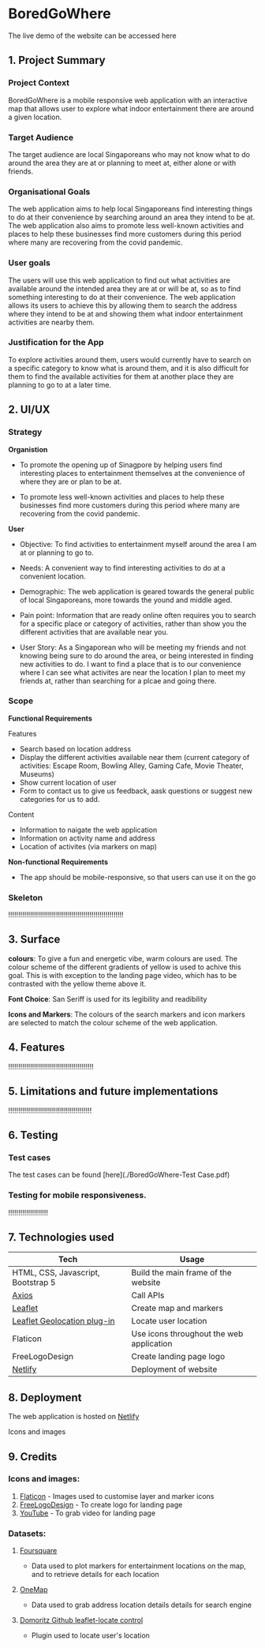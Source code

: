 # BoredGoWhere

The live demo of the website can be accessed here

## 1. Project Summary


### Project Context

BoredGoWhere is a mobile responsive web application with an interactive map that allows user to explore what indoor entertainment there are around a given location.

### Target Audience

The target audience are local Singaporeans who may not know what to do around the area they are at or planning to meet at, either alone or with friends.  

### Organisational Goals

The web application aims to help local Singaporeans find interesting things to do at their convenience by searching around an area they intend to be at. 
The web application also aims to promote less well-known activities and places to help these businesses find more customers during this period where many are recovering from the covid pandemic.

### User goals

The users will use this web application to find out what activities are available around the intended area they are at or will be at, so as to find something interesting to do at their convenience. The web application allows its users to achieve this by allowing them to search the address where they intend to be at and showing them what indoor entertainment activities are nearby them.

### Justification for the App
To explore activities around them, users would currently have to search on a specific category to know what is around them, and it is also difficult  for them to find the available activities for them at another place they are planning to go to at a later time. 

## 2. UI/UX

### Strategy

**Organistion**
* To promote the opening up of Sinagpore by helping users find interesting places to entertainment themselves at the convenience of where they are or plan to be at.

* To promote less well-known activities and places to help these businesses find more customers during this period where many are recovering from the covid pandemic.

**User**
* Objective: To find activities to entertainment myself around the area I am at or planning to go to.

* Needs: A convenient way to find interesting activities to do at a convenient location.


* Demographic: The web application is geared towards the general public of local Singaporeans, more towards the yound and middle aged.

* Pain point: Information that are ready online often requires you to search for a specific place or category of activities, rather than show you the different activities that are available near you.

* User Story: As a Singaporean who will be meeting my friends and not knowing being sure to do around the area, or being interested in finding new activities to do.  I want to find a place that is to our convenience where I can see what activites are near the location I plan to meet my friends at, rather than searching for a plcae and going there.

### Scope

**Functional Requirements**

Features
* Search based on location address
* Display the different activities available near them (current category of activities: Escape Room, Bowling Alley, Gaming Cafe, Movie Theater, Museums)
* Show current location of user
* Form to contact us to give us feedback, aask questions or suggest new categories for us to add. 

Content
* Information to naigate the web application
* Information on activity name and address
* Location of activites (via markers on map)

**Non-functional Requirements**
* The app should be mobile-responsive, so that users can use it on the go

### Skeleton
!!!!!!!!!!!!!!!!!!!!!!!!!!!!!!!!!!!!!!!!!!!!!!!!!!!!!!!!!!

## 3. Surface
**colours**: To give a fun and energetic vibe, warm colours are used. The colour scheme of the different gradients of yellow is used to achive this goal. This is with exception to the landing page video, which has to be contrasted with the yellow theme above it.

**Font Choice**: San Seriff is used for its legibility and readibility

**Icons and Markers**: The colours of the search markers and icon markers are selected to match the colour scheme of the web application.

## 4. Features
!!!!!!!!!!!!!!!!!!!!!!!!!!!!!!!!!!!!!!!!!!!

## 5. Limitations and future implementations
!!!!!!!!!!!!!!!!!!!!!!!!!!!!!!!!!!!!!!!!!!

## 6. Testing

### Test cases
The test cases can be found [here](./BoredGoWhere-Test Case.pdf)

### Testing for mobile responsiveness.
!!!!!!!!!!!!!!!!!!!!

## 7. Technologies used 

| Tech  | Usage |
| ------------- | ------------- |
| HTML, CSS, Javascript, Bootstrap 5 | Build the main frame of the website  |
| [Axios](https://axios-http.com/docs/intro)  | Call APIs  |
| [Leaflet](https://leafletjs.com/)  | Create map and markers  |
| [Leaflet Geolocation plug-in](https://github.com/domoritz/leaflet-locatecontrol)  | Locate user location |
| Flaticon  | Use icons throughout the web application  |
| FreeLogoDesign| Create landing page logo|
| [Netlify](https://www.netlify.com/)| Deployment of website

## 8. Deployment
The web application is hosted on [Netlify](https://62b17b9893f7ca05c1b62498--boredgowhere.netlify.app/)

Icons and images

## 9. Credits



### Icons and images:

1. [Flaticon](https://www.flaticon.com/) - Images used to customise layer and marker icons
2. [FreeLogoDesign](https://www.freelogodesign.org/) - To create logo for landing page
3. [YouTube](https://www.youtube.com) - To grab video for landing page

### Datasets:

1. [Foursquare](https://developer.foursquare.com/reference/place-search)
    - Data used to plot markers for entertainment locations on the map, and to retrieve details for each location

2. [OneMap](https://www.onemap.gov.sg/docs/)
    - Data used to grab address location details details for search engine

3. [Domoritz Github leaflet-locate control](https://github.com/domoritz/leaflet-locatecontrol)
    - Plugin used to locate user's location